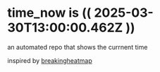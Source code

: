 # time_now is (( 2025-03-30T13:00:00.462Z ))

an automated repo that shows the currnent time

inspired by [breakingheatmap](https://github.com/breakingheatmap/breakingheatmap)